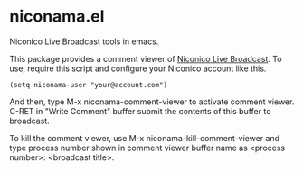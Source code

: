 # niconama.el
Niconico Live Broadcast tools in emacs.

This package provides a comment viewer of [Niconico Live Broadcast](http://live.nicovideo.jp/).
To use, require this script and configure your Niconico account like this.

    (setq niconama-user "your@account.com")
    
And then, type M-x niconama-comment-viewer to activate comment viewer.
C-RET in "Write Comment" buffer submit the contents of this buffer to broadcast.

To kill the comment viewer, use M-x niconama-kill-comment-viewer and type process number
shown in comment viewer buffer name as \<process number\>: \<broadcast title\>.
